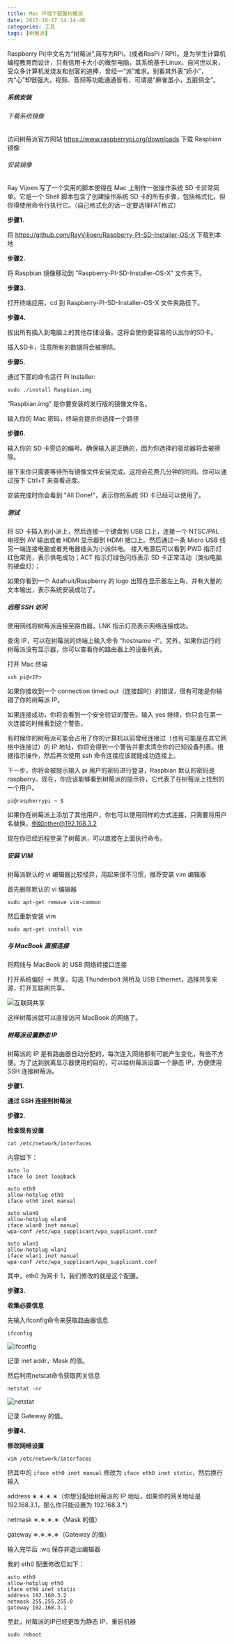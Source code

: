 ```yaml
---
title: Mac 环境下配置树莓派
date: 2015-10-17 14:14:46
categories: 工具
tags: [树莓派]
---
```


Raspberry Pi(中文名为“树莓派”,简写为RPi，(或者RasPi / RPI)。是为学生计算机编程教育而设计，只有信用卡大小的微型电脑，其系统基于Linux。自问世以来，受众多计算机发烧友和创客的追捧，曾经一“派”难求。别看其外表“娇小”，内“心”却很强大，视频、音频等功能通通皆有，可谓是“麻雀虽小，五脏俱全”。
<!--more-->
##### 系统安装
###### 下载系统镜像

访问树莓派官方网站 <https://www.raspberrypi.org/downloads> 下载 Raspbian 镜像

###### 安装镜像
Ray Vijoen 写了一个实用的脚本使得在 Mac 上制作一张操作系统 SD 卡非常简单。它是一个 Shell 脚本包含了创建操作系统 SD 卡的所有步骤，包括格式化。但你得使用命令行执行它。（自己格式化的话一定要选择FAT格式）

**步骤1.**

将 <https://github.com/RayViljoen/Raspberry-PI-SD-Installer-OS-X> 下载到本地

**步骤2.**

将 Raspbian 镜像移动到 ”Raspberry-PI-SD-Installer-OS-X” 文件夹下。

**步骤3.**

打开终端应用，cd 到 Raspberry-PI-SD-Installer-OS-X 文件夹路径下。

**步骤4.**

拔出所有插入到电脑上的其他存储设备。这将会使你更容易的认出你的SD卡。

插入SD卡，注意所有的数据将会被擦除。

**步骤5.**

通过下面的命令运行 Pi Installer:

```
sudo ./install Raspbian.img
```
“Raspbian.img” 是你要安装的发行版的镜像文件名。

输入你的 Mac 密码，终端会提示你选择一个路径

**步骤6.**

输入你的 SD 卡旁边的编号。确保输入是正确的，因为你选择的驱动器将会被擦除。

接下来你只需要等待所有镜像文件安装完成。这将会花费几分钟的时间。你可以通过按下 Ctrl+T 来查看进度。

安装完成时你会看到 "All Done!"，表示你的系统 SD 卡已经可以使用了。


##### 测试

将 SD 卡插入到小派上，然后连接一个键盘到 USB 口上，连接一个 NTSC/PAL 电视到 AV 输出或者 HDMI 显示器到 HDMI 接口上。然后通过一条 Micro USB 线另一端连接电脑或者充电器插头为小派供电。
接入电源后可以看到 PWD 指示灯红色常亮，表示供电成功；ACT 指示灯绿色闪烁表示 SD 卡正常活动（类似电脑的硬盘灯）；

如果你看到一个 Adafruit/Raspberry 的 logo 出现在显示器左上角，并有大量的文本输出，表示系统安装成功了。

##### 远程 SSH 访问

使用网线将树莓派连接至路由器，LNK 指示灯亮表示网络连接成功。

查询 IP，可以在树莓派的终端上输入命令 “hostname -I”。另外，如果你运行的树莓派没有显示器，你可以查看你的路由器上的设备列表。

打开 Mac 终端

```
ssh pi@<IP>
```

如果你接收到一个 connection timed out（连接超时）的错误，很有可能是你输错了你的树莓派 IP。

如果连接成功，你将会看到一个安全验证的警告。输入 yes 继续，你只会在第一次连接的时候看到这个警告。

有时候你的树莓派可能会占用了你的计算机以前曾经连接过（也有可能是在其它网络中连接过）的 IP 地址，你将会得到一个警告并要求清空你的已知设备列表。根据指示操作，然后再次使用 ssh 命令连接应该就能成功连接上。

下一步，你将会被提示输入 pi 用户的密码进行登录，Raspbian 默认的密码是 raspberry。现在，你应该能够看到树莓派的提示符，它代表了在树莓派上找到的一个用户。

```
pi@raspberrypi ~ $
```

如果你在树莓派上添加了其他用户，你也可以使用同样的方式连接，只需要将用户名替换，例如other@192.168.3.2

现在你已经远程登录了树莓派，可以直接在上面执行命令。
##### 安装 VIM
树莓派默认的 vi 编辑器比较怪异，用起来很不习惯，推荐安装 vim 编辑器

首先删除默认的 vi 编辑器

```
sudo apt-get remove vim-common
```

然后重新安装 vim

```
sudo apt-get install vim
```

##### 与 MacBook 直接连接
将网线与 MacBook 的 USB 网络转接口连接

打开系统偏好 -> 共享，勾选 Thunderbolt 网桥及 USB Ethernet，选择共享来源，打开互联网共享。

![互联网共享](http://7lrzeu.com1.z0.glb.clouddn.com/Mac%E7%BD%91%E7%BB%9C%E5%85%B1%E4%BA%AB.jpeg)

这样树莓派就可以直接访问 MacBook 的网络了。

##### 树莓派设置静态 IP
树莓派的 IP 是有路由器自动分配的，每次连入网络都有可能产生变化，有些不方便。为了达到脱离显示器使用的目的，可以给树莓派设置一个静态 IP，方便使用 SSH 连接树莓派。

**步骤1.**

**通过 SSH 连接到树莓派**

**步骤2.**

**检查现有设置**

```
cat /etc/network/interfaces
```

内容如下：

```
auto lo
iface lo inet loopback

auto eth0
allow-hotplug eth0
iface eth0 inet manual

auto wlan0
allow-hotplug wlan0
iface wlan0 inet manual
wpa-conf /etc/wpa_supplicant/wpa_supplicant.conf

auto wlan1
allow-hotplug wlan1
iface wlan1 inet manual
wpa-conf /etc/wpa_supplicant/wpa_supplicant.conf
```
其中，eth0 为网卡 1，我们修改的就是这个配置。

**步骤3.**

**收集必要信息**

先输入ifconfig命令来获取路由器信息

```
ifconfig
```
![ifconfig](http://7lrzeu.com1.z0.glb.clouddn.com/pi_ifconfig.jpeg)

记录 inet addr，Mask 的值。

然后利用netstat命令获取网关信息

```
netstat -nr
```
![netstat](http://7lrzeu.com1.z0.glb.clouddn.com/pi_netstat.jpeg)

记录 Gateway 的值。

**步骤4.**

**修改网络设置**

```
vim /etc/network/interfaces
```
把其中的 `iface eth0 inet manual` 修改为 `iface eth0 inet static`，然后换行输入

address &lowast;.&lowast;.&lowast;.&lowast;（你想分配给树莓派的 IP 地址，如果你的网关地址是 192.168.3.1，那么你只能设置为 192.168.3.*）

netmask &lowast;.&lowast;.&lowast;.&lowast;（Mask 的值）

gateway &lowast;.&lowast;.&lowast;.&lowast;（Gateway 的值）

输入完毕后 :wq 保存并退出编辑器

我的 eth0 配置修改后如下：

```
auto eth0
allow-hotplug eth0
iface eth0 inet static
address 192.168.3.2
netmask 255.255.255.0
gateway 192.168.3.1
```

至此，树莓派的IP已经更改为静态 IP，重启机器

```
sudo reboot
```
